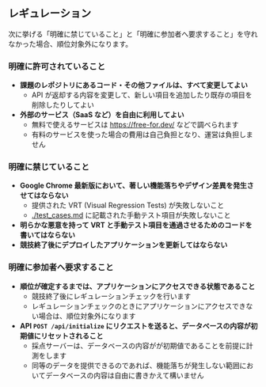 ## レギュレーション

次に挙げる「明確に禁じていること」と「明確に参加者へ要求すること」を守れなかった場合、順位対象外になります。

### 明確に許可されていること

- **課題のレポジトリにあるコード・その他ファイルは、すべて変更してよい**
  - API が返却する内容を変更して、新しい項目を追加したり既存の項目を削除したりしてよい
- **外部のサービス（SaaS など）を自由に利用してよい**
  - 無料で使えるサービスは https://free-for.dev/ などで調べられます
  - 有料のサービスを使った場合の費用は自己負担となり、運営は負担しません

### 明確に禁じていること

- **Google Chrome 最新版において、著しい機能落ちやデザイン差異を発生させてはならない**
  - 提供された VRT (Visual Regression Tests) が失敗しないこと
  - [./test_cases.md](./test_cases.md) に記載された手動テスト項目が失敗しないこと
- **明らかな悪意を持って VRT と手動テスト項目を通過させるためのコードを書いてはならない**
- **競技終了後にデプロイしたアプリケーションを更新してはならない**

### 明確に参加者へ要求すること

- **順位が確定するまでは、アプリケーションにアクセスできる状態であること**
  - 競技終了後にレギュレーションチェックを行います
  - レギュレーションチェックのときにアプリケーションにアクセスできない場合は、順位対象外になります
- **API `POST /api/initialize` にリクエストを送ると、データベースの内容が初期値にリセットされること**
  - 採点サーバーは、データベースの内容がが初期値であることを前提に計測をします
  - 同等のデータを提供できるのであれば、機能落ちが発生しない範囲においてデータベースの内容は自由に書きかえて構いません
